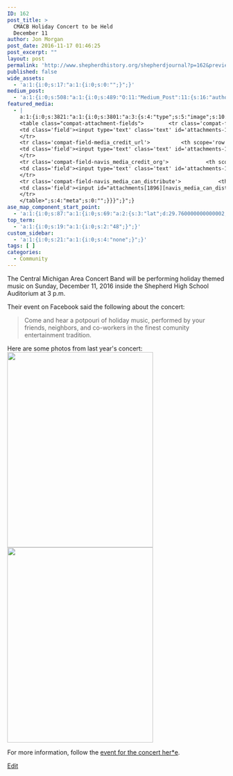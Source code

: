 ```yaml
---
ID: 162
post_title: >
  CMACB Holiday Concert to be Held
  December 11
author: Jon Morgan
post_date: 2016-11-17 01:46:25
post_excerpt: ""
layout: post
permalink: 'http://www.shepherdhistory.org/shepherdjournal?p=162&preview=true&preview_id=162'
published: false
wide_assets:
  - 'a:1:{i:0;s:17:"a:1:{i:0;s:0:"";}";}'
medium_post:
  - 'a:1:{i:0;s:508:"a:1:{i:0;s:489:"O:11:"Medium_Post":11:{s:16:"author_image_url";s:75:"https://cdn-images-1.medium.com/fit/c/200/200/1*SqJTY-3vzTSKsiqc5-cV_A.jpeg";s:10:"author_url";s:28:"https://medium.com/@morga2ja";s:11:"byline_name";N;s:12:"byline_email";N;s:10:"cross_link";s:2:"no";s:2:"id";s:12:"76fa3e90f30e";s:21:"follower_notification";s:2:"no";s:7:"license";s:19:"all-rights-reserved";s:14:"publication_id";s:12:"f45ad4d6ec92";s:6:"status";s:5:"draft";s:3:"url";s:41:"https://medium.com/@morga2ja/76fa3e90f30e";}";}";}'
featured_media:
  - |
    a:1:{i:0;s:3821:"a:1:{i:0;s:3801:"a:3:{s:4:"type";s:5:"image";s:10:"attachment";i:1896;s:15:"attachment_data";a:31:{s:2:"id";i:1896;s:5:"title";s:48:"12363050_10153911160030921_4797266785285442002_o";s:8:"filename";s:52:"12363050_10153911160030921_4797266785285442002_o.jpg";s:3:"url";s:110:"http://www.shepherdhistory.org/wp-content/uploads/2016/12/12363050_10153911160030921_4797266785285442002_o.jpg";s:4:"link";s:80:"http://www.shepherdhistory.org/12363050_10153911160030921_4797266785285442002_o/";s:3:"alt";s:0:"";s:6:"author";s:1:"1";s:11:"description";s:0:"";s:7:"caption";s:0:"";s:4:"name";s:48:"12363050_10153911160030921_4797266785285442002_o";s:6:"status";s:7:"inherit";s:10:"uploadedTo";i:0;s:4:"date";i:1481402911000;s:8:"modified";i:1481402911000;s:9:"menuOrder";i:0;s:4:"mime";s:10:"image/jpeg";s:4:"type";s:5:"image";s:7:"subtype";s:4:"jpeg";s:4:"icon";s:67:"http://www.shepherdhistory.org/wp-includes/images/media/default.png";s:13:"dateFormatted";s:17:"December 10, 2016";s:6:"nonces";a:3:{s:6:"update";s:10:"88de59673e";s:6:"delete";s:10:"bc8e6a3363";s:4:"edit";s:10:"f046b439ff";}s:8:"editLink";s:70:"http://www.shepherdhistory.org/wp-admin/post.php?post=1896&action=edit";s:4:"meta";b:0;s:10:"authorName";s:10:"Jon Morgan";s:15:"filesizeInBytes";i:74679;s:21:"filesizeHumanReadable";s:5:"73 KB";s:6:"height";i:972;s:5:"width";i:726;s:11:"orientation";s:8:"portrait";s:5:"sizes";a:3:{s:9:"thumbnail";a:4:{s:6:"height";i:140;s:5:"width";i:140;s:3:"url";s:118:"http://www.shepherdhistory.org/wp-content/uploads/2016/12/12363050_10153911160030921_4797266785285442002_o-140x140.jpg";s:11:"orientation";s:9:"landscape";}s:6:"medium";a:4:{s:6:"height";i:450;s:5:"width";i:336;s:3:"url";s:118:"http://www.shepherdhistory.org/wp-content/uploads/2016/12/12363050_10153911160030921_4797266785285442002_o-336x450.jpg";s:11:"orientation";s:8:"portrait";}s:4:"full";a:4:{s:3:"url";s:110:"http://www.shepherdhistory.org/wp-content/uploads/2016/12/12363050_10153911160030921_4797266785285442002_o.jpg";s:6:"height";i:972;s:5:"width";i:726;s:11:"orientation";s:8:"portrait";}}s:6:"compat";a:2:{s:4:"item";s:1723:"<input type="hidden" name="attachments[1896][menu_order]" value="0" /><p class="media-types media-types-required-info">Required fields are marked <span class="required">*</span></p>
    <table class="compat-attachment-fields">		<tr class='compat-field-media_credit'>			<th scope='row' class='label'><label for='attachments-1896-media_credit'><span class='alignleft'>Credit</span><br class='clear' /></label></th>
    <td class='field'><input type='text' class='text' id='attachments-1896-media_credit' name='attachments[1896][media_credit]' value=''  /></td>
    </tr>
    <tr class='compat-field-media_credit_url'>			<th scope='row' class='label'><label for='attachments-1896-media_credit_url'><span class='alignleft'>Credit URL</span><br class='clear' /></label></th>
    <td class='field'><input type='text' class='text' id='attachments-1896-media_credit_url' name='attachments[1896][media_credit_url]' value=''  /></td>
    </tr>
    <tr class='compat-field-navis_media_credit_org'>			<th scope='row' class='label'><label for='attachments-1896-navis_media_credit_org'><span class='alignleft'>Organization</span><br class='clear' /></label></th>
    <td class='field'><input type='text' class='text' id='attachments-1896-navis_media_credit_org' name='attachments[1896][navis_media_credit_org]' value=''  /></td>
    </tr>
    <tr class='compat-field-navis_media_can_distribute'>			<th scope='row' class='label'><label for='attachments-1896-navis_media_can_distribute'><span class='alignleft'>Can<br />distribute?</span><br class='clear' /></label></th>
    <td class='field'><input id="attachments[1896][navis_media_can_distribute]" name="attachments[1896][navis_media_can_distribute]" type="checkbox" value="1"  /></td>
    </tr>
    </table>";s:4:"meta";s:0:"";}}}";}";}
ase_map_component_start_point:
  - 'a:1:{i:0;s:87:"a:1:{i:0;s:69:"a:2:{s:3:"lat";d:29.760000000000002;s:3:"lng";d:-95.379999999999995;}";}";}'
top_term:
  - 'a:1:{i:0;s:19:"a:1:{i:0;s:2:"48";}";}'
custom_sidebar:
  - 'a:1:{i:0;s:21:"a:1:{i:0;s:4:"none";}";}'
tags: [ ]
categories:
  - Community
---
```

The Central Michigan Area Concert Band will be performing holiday themed music on Sunday, December 11, 2016 inside the Shepherd High School Auditorium at 3 p.m.

Their event on Facebook said the following about the concert:
<blockquote>Come and hear a potpouri of holiday music, performed by your friends, neighbors, and co-workers in the finest comunity entertainment tradition.</blockquote>
Here are some photos from last year's concert:

<img class="alignnone size-medium wp-image-1903" src="http://www.shepherdhistory.org/wp-content/uploads/2016/12/12339408_10153911160035921_3454303418014457471_o-336x450.jpg" alt="" width="336" height="450" />

<img class="alignnone size-medium wp-image-1904" src="http://www.shepherdhistory.org/wp-content/uploads/2016/12/12363210_10153911159975921_3171048118821891899_o-336x450.jpg" alt="" width="336" height="450" />

For more information, follow the [event for the concert her*e](https://www.facebook.com/events/1805384953052521/).

[Edit](https://docs.google.com/document/d/1nDbA3V_jMfWIfdVy4-evI1JiP5eK6LI7QJRprO8jAsg/edit?usp=sharing)